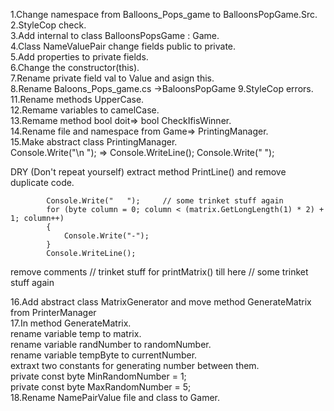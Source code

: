 1.Change namespace from Balloons_Pops_game to BalloonsPopGame.Src.<br/>
2.StyleCop check.<br/>
3.Add internal to class BalloonsPopsGame : Game.<br/>
4.Class NameValuePair change fields public to private.<br/>
5.Add properties to private fields.<br/>
6.Change the constructor(this).<br/>
7.Rename private field val to Value and asign this.<br/>
8.Rename Baloons_Pops_game.cs ->BaloonsPopGame
9.StyleCop errors.<br/>
11.Rename methods UpperCase.<br/>
12.Remame variables to camelCase.<br/>
13.Remame method bool doit=> bool CheckIfisWinner.<br/>
14.Rename file and namespace from Game=> PrintingManager.<br/>
15.Make abstract class PrintingManager.<br/>
  Console.Write("\n   "); => 
      Console.WriteLine();
      Console.Write("   ");
      
  DRY (Don't repeat yourself)
  extract method PrintLine() and remove duplicate code.
  
            Console.Write("   ");     // some trinket stuff again
            for (byte column = 0; column < (matrix.GetLongLength(1) * 2) + 1; column++)
            {
                Console.Write("-");
            }
            Console.WriteLine();
  
  remove comments
    // trinket stuff for printMatrix() till here
    // some trinket stuff again
  
16.Add abstract class MatrixGenerator and move method GenerateMatrix from PrinterManager<br/>
17.In method GenerateMatrix.<br/>
  rename variable temp to matrix.<br/>
  rename variable randNumber to randomNumber.<br/>
  rename variable tempByte to currentNumber.<br/>
  extraxt two constants for generating number between them.<br/>
  private const byte MinRandomNumber = 1;<br/>
  private const byte MaxRandomNumber = 5;<br/>
18.Rename NamePairValue file and class to Gamer.<br/>



